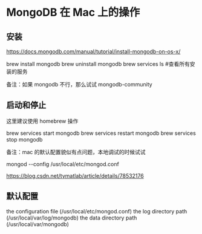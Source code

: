 # MongoDB 在 Mac 上的操作

## 安装

https://docs.mongodb.com/manual/tutorial/install-mongodb-on-os-x/

brew install mongodb
brew uninstall mongodb
brew services ls #查看所有安装的服务

备注：如果 mongodb 不行，那么试试 mongodb-community

## 启动和停止

这里建议使用 homebrew 操作

brew services start mongodb
brew services restart mongodb
brew services stop mongodb

备注：mac 的默认配置貌似有点问题，本地调试的时候试试

mongod --config /usr/local/etc/mongod.conf

https://blog.csdn.net/tymatlab/article/details/78532176

## 默认配置

the configuration file (/usr/local/etc/mongod.conf)
the log directory path (/usr/local/var/log/mongodb)
the data directory path (/usr/local/var/mongodb)
